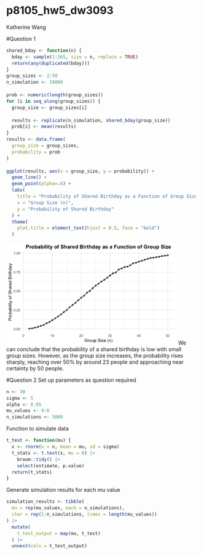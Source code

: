 p8105_hw5_dw3093
================
Katherine Wang

\#Question 1

``` r
shared_bday <- function(n) {
  bday <- sample(1:365, size = n, replace = TRUE) 
  return(any(duplicated(bday)))
}
group_sizes <- 2:50
n_simulation <- 10000

prob <- numeric(length(group_sizes))
for (i in seq_along(group_sizes)) {
  group_size <- group_sizes[i]

  results <- replicate(n_simulation, shared_bday(group_size))
  prob[i] <- mean(results)
}
results <- data.frame(
  group_size = group_sizes,
  probability = prob
)

ggplot(results, aes(x = group_size, y = probability)) +
  geom_line() +
  geom_point(alpha=.6) +
  labs(
    title = "Probability of Shared Birthday as a Function of Group Size",
    x = "Group Size (n)",
    y = "Probability of Shared Birthday"
  ) +
  theme(
    plot.title = element_text(hjust = 0.5, face = "bold")
  )
```

<img src="p8105_hw5_dw3093_files/figure-gfm/unnamed-chunk-2-1.png" width="90%" />
We can conclude that the probability of a shared birthday is low with
small group sizes. However, as the group size increases, the probability
rises sharply, reaching over 50% by around 23 people and approaching
near certainty by 50 people.

\#Question 2 Set up parameters as question required

``` r
n <- 30
sigma <- 5
alpha <- 0.05
mu_values <- 0:6
n_simulations <- 5000
```

Function to simulate data

``` r
t_test <- function(mu) {
  x <- rnorm(n = n, mean = mu, sd = sigma)
  t_stats <- t.test(x, mu = 0) |>
    broom::tidy() |>
    select(estimate, p.value) 
  return(t_stats)
}
```

Generate simulation results for each mu value

``` r
simulation_results <- tibble(
  mu = rep(mu_values, each = n_simulations),
  iter = rep(1:n_simulations, times = length(mu_values))
) |>
  mutate(
    t_test_output = map(mu, t_test)
  ) |>
  unnest(cols = t_test_output)
```
